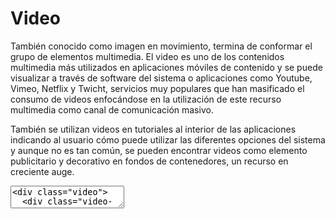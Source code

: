 # Video

También conocido como imagen en movimiento, termina de conformar el grupo de elementos multimedia. El video es uno de los contenidos multimedia más utilizados en aplicaciones móviles de contenido y se puede visualizar a través de software del sistema o aplicaciones como Youtube, Vimeo, Netflix y Twicht, servicios muy populares que han masificado el consumo de videos enfocándose en la utilización de este recurso multimedia como canal de comunicación masivo. 

También se utilizan videos en tutoriales al interior de las aplicaciones indicando al usuario cómo puede utilizar las diferentes opciones del sistema y aunque no es tan común, se pueden encontrar videos como elemento publicitario y decorativo en fondos de contenedores, un recurso en creciente auge.

<textarea code-editor="mixed" code-result-size="460">
<div class="video">
  <div class="video-wrapper">
	<iframe src="https://player.vimeo.com/video/4646764?color=ffffff&title=0&byline=0&portrait=0" width="980" height="539" frameborder="0" webkitallowfullscreen mozallowfullscreen allowfullscreen></iframe>
  </div>
</div>
</textarea>